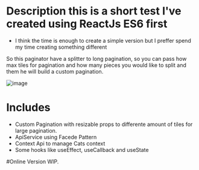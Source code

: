 # Description this is a short test I've created using ReactJs ES6 first

- I think the time is enough to create a simple version but I preffer spend  my time creating something different 

So this paginator have a splitter to long pagination, so you can pass how max tiles for pagination and how many pieces you would like to split and them he will build a custom pagination.

![image](https://user-images.githubusercontent.com/7747175/157331561-60a53618-8ca2-46dc-89d5-822d2b27cc25.png)



# Includes
- Custom Pagination with resizable props to differente amount of tiles for large pagination.
- ApiService using Facede Pattern
- Context Api to manage Cats context 
- Some hooks like useEffect, useCallback and useState

#Online Version
WIP.
